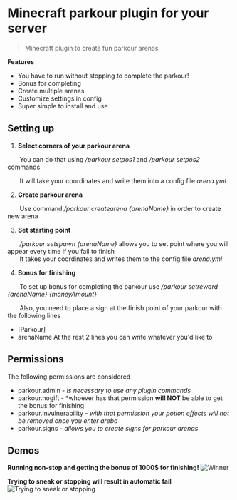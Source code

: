 # Minecraft parkour plugin for your server
 > Minecraft plugin to create fun parkour arenas
 
 **Features**
 
 - You have to run without stopping to complete the parkour!
 - Bonus for completing
 - Create multiple arenas
 - Customize settings in config
 - Super simple to install and use
 
 ## Setting up
 
 
 1. **Select corners of your parkour arena**  
   
   &nbsp;&nbsp;&nbsp;&nbsp;&nbsp;&nbsp;
   You can do that using */parkour setpos1* and */parkour setpos2* commands  
   
   &nbsp;&nbsp;&nbsp;&nbsp;&nbsp;&nbsp;
   It will take your coordinates and write them into a config file *arena.yml*
   
 2. **Create parkour arena**  
   
   &nbsp;&nbsp;&nbsp;&nbsp;&nbsp;&nbsp;
   Use command */parkour createarena {arenaName}* in order to create new arena
   
 3. **Set starting point**  
   
   &nbsp;&nbsp;&nbsp;&nbsp;&nbsp;&nbsp;
   */parkour setspawn {arenaName}* allows you to set point where you will appear every time if you fail to finish  
   &nbsp;&nbsp;&nbsp;&nbsp;&nbsp;&nbsp;
   It takes your coordinates and writes them to the config file *arena.yml*
   
 4. **Bonus for finishing**  
   
 &nbsp;&nbsp;&nbsp;&nbsp;&nbsp;&nbsp;
 To set up bonus for completing the parkour use */parkour setreward {arenaName} {moneyAmount}*  
 
  &nbsp;&nbsp;&nbsp;&nbsp;&nbsp;&nbsp;
  Also, you need to place a sign at the finish point of your parkour with the following lines  
  - [Parkour]
  - arenaName
  At the rest 2 lines you can write whatever you'd like to
  
 ## Permissions
 
The following permissions are considered
- parkour.admin - *is necessary to use any plugin commands* 
- parkour.nogift - *whoever has that permission **will NOT** be able to get the bonus for finishing
- parkour.invulnerability - *with that permission your potion effects will not be removed once you enter areba*
- parkour.signs - *allows you to create signs for parkour arenas*


 ## Demos
 
 **Running non-stop and getting the bonus of 1000$ for finishing!**
 ![Winner](success.gif)
 
 **Trying to sneak or stopping will result in automatic fail**
 ![Trying to sneak or stopping](fail.gif)
